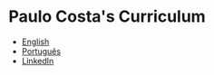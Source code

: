# Paulo Costa's Curriculum #
- [English](paulo.costa.nom.br/cv/en)
- [Português](paulo.costa.nom.br/cv/pt)
- [LinkedIn](paulo.costa.nom.br/linkedin)